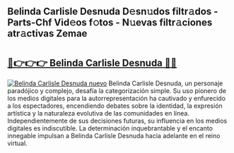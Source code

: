 ## Belinda Carlisle Desnuda D𝚎sn𝚞dos filtr𝚊dos - Parts-Chf Vid𝚎os f𝚘tos - N𝚞evas filtr𝚊ciones atr𝚊ctivas Zemae

# <h2><a href="http://mb7um1r.tromn.icu/?c=Belinda+Carlisle+Desnuda">🔗👉👉👉 Belinda Carlisle Desnuda 🔗🔗</a></h2>

[![Belinda Carlisle Desnuda nuevo](https://i.imgur.com/pEAQMta.gif)](http://mb7um1r.tromn.icu/?c=Belinda+Carlisle+Desnuda)
Belinda Carlisle Desnuda, un personaje paradójico y complejo, desafía la categorización simple. Su uso pionero de los medios digitales para la autorrepresentación ha cautivado y enfurecido a los espectadores, encendiendo debates sobre la identidad, la expresión artística y la naturaleza evolutiva de las comunidades en línea. Independientemente de sus decisiones futuras, su influencia en los medios digitales es indiscutible. La determinación inquebrantable y el encanto innegable impulsan a Belinda Carlisle Desnuda hacia adelante en el reino virtual.

